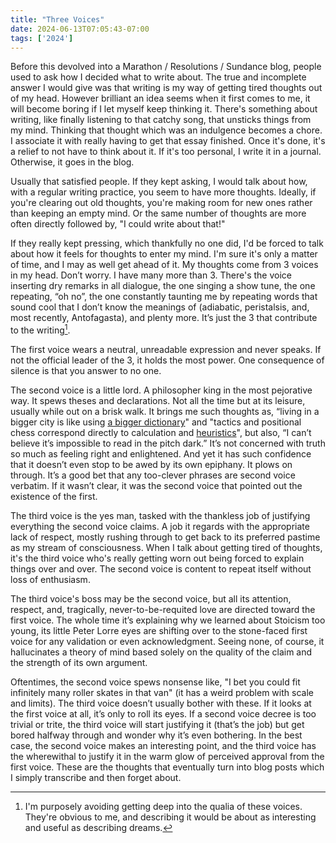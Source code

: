 ```yaml
---
title: "Three Voices"
date: 2024-06-13T07:05:43-07:00
tags: ['2024']
---
```


Before this devolved into a Marathon / Resolutions / Sundance blog, people used to ask how I decided what to write about. The true and incomplete answer I would give was that writing is my way of getting tired thoughts out of my head. However brilliant an idea seems when it first comes to me, it will become boring if I let myself keep thinking it. There's something about writing, like finally listening to that catchy song, that unsticks things from my mind. Thinking that thought which was an indulgence becomes a chore. I associate it with really having to get that essay finished. Once it's done, it's a relief to not have to think about it. If it's too personal, I write it in a journal. Otherwise, it goes in the blog.

Usually that satisfied people. If they kept asking, I would talk about how, with a regular writing practice, you seem to have more thoughts. Ideally, if you're clearing out old thoughts, you're making room for new ones rather than keeping an empty mind. Or the same number of thoughts are more often directly followed by, "I could write about that!" 

If they really kept pressing, which thankfully no one did, I'd be forced to talk about how it feels for thoughts to enter my mind. I'm sure it's only a matter of time, and I may as well get ahead of it. My thoughts come from 3 voices in my head. Don’t worry. I have many more than 3. There's the voice inserting dry remarks in all dialogue, the one singing a show tune, the one repeating, “oh no”, the one constantly taunting me by repeating words that sound cool that I don’t know the meanings of (adiabatic, peristalsis, and, most recently, Antofagasta), and plenty more. It’s just the 3 that contribute to the writing[^1].

[^1]: I'm purposely avoiding getting deep into the qualia of these voices. They're obvious to me, and describing it would be about as interesting and useful as describing dreams.

The first voice wears a neutral, unreadable expression and never speaks. If not the official leader of the 3, it holds the most power. One consequence of silence is that you answer to no one.

The second voice is a little lord. A philosopher king in the most pejorative way. It spews theses and declarations. Not all the time but at its leisure, usually while out on a brisk walk. It brings me such thoughts as, “living in a bigger city is like using [a bigger dictionary](../serendipity)" and "tactics and positional chess correspond directly to calculation and [heuristics](../chess)", but also, “I can’t believe it’s impossible to read in the pitch dark.” It’s not concerned with truth so much as feeling right and enlightened. And yet it has such confidence that it doesn’t even stop to be awed by its own epiphany. It plows on through. It’s a good bet that any too-clever phrases are second voice verbatim. If it wasn’t clear, it was the second voice that pointed out the existence of the first.

The third voice is the yes man, tasked with the thankless job of justifying everything the second voice claims. A job it regards with the appropriate lack of respect, mostly rushing through to get back to its preferred pastime as my stream of consciousness. When I talk about getting tired of thoughts, it's the third voice who's really getting worn out being forced to explain things over and over. The second voice is content to repeat itself without loss of enthusiasm.

The third voice's boss may be the second voice, but all its attention, respect, and, tragically, never-to-be-requited love are directed toward the first voice. The whole time it’s explaining why we learned about Stoicism too young, its little Peter Lorre eyes are shifting over to the stone-faced first voice for any validation or even acknowledgment. Seeing none, of course, it hallucinates a theory of mind based solely on the quality of the claim and the strength of its own argument.

Oftentimes, the second voice spews nonsense like, "I bet you could fit infinitely many roller skates in that van" (it has a weird problem with scale and limits). The third voice doesn’t usually bother with these. If it looks at the first voice at all, it’s only to roll its eyes. If a second voice decree is too trivial or trite, the third voice will start justifying it (that’s the job) but get bored halfway through and wonder why it’s even bothering.
In the best case, the second voice makes an interesting point, and the third voice has the wherewithal to justify it in the warm glow of perceived approval from the first voice. These are the thoughts that eventually turn into blog posts which I simply transcribe and then forget about.

